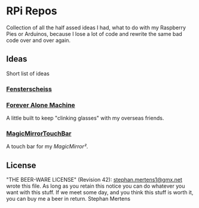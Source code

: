 # RPi Repos
Collection of all the half assed ideas I had, what to do with my
Raspberry Pies or Arduinos, because I lose a lot of code and rewrite 
the same bad code over and over again.

## Ideas
Short list of ideas

### [Fensterscheiss](https://github.com/neur0nic/RPiRepos/tree/master/Fensterscheiss)

### [Forever Alone Machine](https://github.com/neur0nic/RPiRepos/tree/master/ForeverAloneMachine)
A little built to keep "clinking glasses" with my overseas friends.

### [MagicMirrorTouchBar](https://github.com/neur0nic/RPiRepos/tree/master/MagicMirrorTouchBar)
A touch bar for my *MagicMirror²*. 

## License
"THE BEER-WARE LICENSE" (Revision 42):
<stephan.mertens1@gmx.net> wrote this file. 
As long as you retain this notice you can do whatever you want with this
stuff. If we meet some day, and you think this stuff is worth it, you
can buy me a beer in return. Stephan Mertens